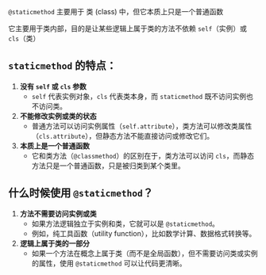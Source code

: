 `@staticmethod` 主要用于 类 (class) 中，但它本质上只是一个普通函数

它主要用于类内部，目的是让某些逻辑上属于类的方法不依赖 `self`（实例）或 `cls`（类）

## `staticmethod` 的特点：

1. **没有 `self` 或 `cls` 参数**
   - `self` 代表实例对象，`cls` 代表类本身，而 `staticmethod` 既不访问实例也不访问类。
2. **不能修改实例或类的状态**
   - 普通方法可以访问实例属性（`self.attribute`），类方法可以修改类属性（`cls.attribute`），但静态方法不能直接访问或修改它们。
3. **本质上是一个普通函数**
   - 它和类方法（`@classmethod`）的区别在于，类方法可以访问 `cls`，而静态方法只是一个普通函数，只是被归类到某个类里。

## 什么时候使用 `@staticmethod`？

1. **方法不需要访问实例或类**
   - 如果方法逻辑独立于实例和类，它就可以是 `@staticmethod`。
   - 例如，纯工具函数（utility function），比如数学计算、数据格式转换等。
2. **逻辑上属于类的一部分**
   - 如果一个方法在概念上属于类（而不是全局函数），但不需要访问类或实例的属性，使用 `@staticmethod` 可以让代码更清晰。